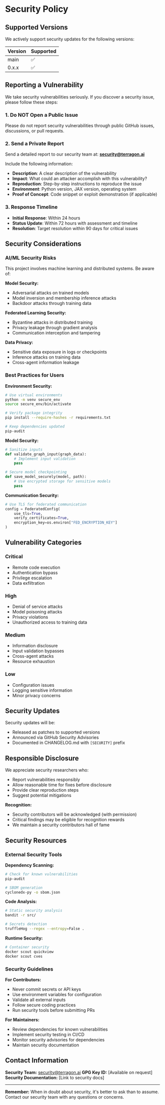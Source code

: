 # Security Policy

## Supported Versions

We actively support security updates for the following versions:

| Version | Supported          |
| ------- | ------------------ |
| main    | :white_check_mark: |
| 0.x.x   | :white_check_mark: |

## Reporting a Vulnerability

We take security vulnerabilities seriously. If you discover a security issue, please follow these steps:

### 1. Do NOT Open a Public Issue

Please do not report security vulnerabilities through public GitHub issues, discussions, or pull requests.

### 2. Send a Private Report

Send a detailed report to our security team at: **security@terragon.ai**

Include the following information:
- **Description**: A clear description of the vulnerability
- **Impact**: What could an attacker accomplish with this vulnerability?
- **Reproduction**: Step-by-step instructions to reproduce the issue
- **Environment**: Python version, JAX version, operating system
- **Proof of Concept**: Code snippet or exploit demonstration (if applicable)

### 3. Response Timeline

- **Initial Response**: Within 24 hours
- **Status Update**: Within 72 hours with assessment and timeline
- **Resolution**: Target resolution within 90 days for critical issues

## Security Considerations

### AI/ML Security Risks

This project involves machine learning and distributed systems. Be aware of:

**Model Security:**
- Adversarial attacks on trained models
- Model inversion and membership inference attacks
- Backdoor attacks through training data

**Federated Learning Security:**
- Byzantine attacks in distributed training
- Privacy leakage through gradient analysis
- Communication interception and tampering

**Data Privacy:**
- Sensitive data exposure in logs or checkpoints
- Inference attacks on training data
- Cross-agent information leakage

### Best Practices for Users

**Environment Security:**
```bash
# Use virtual environments
python -m venv secure_env
source secure_env/bin/activate

# Verify package integrity
pip install --require-hashes -r requirements.txt

# Keep dependencies updated
pip-audit
```

**Model Security:**
```python
# Sanitize inputs
def validate_graph_input(graph_data):
    # Implement input validation
    pass

# Secure model checkpointing
def save_model_securely(model, path):
    # Use encrypted storage for sensitive models
    pass
```

**Communication Security:**
```python
# Use TLS for federated communication
config = FederatedConfig(
    use_tls=True,
    verify_certificates=True,
    encryption_key=os.environ["FED_ENCRYPTION_KEY"]
)
```

## Vulnerability Categories

### Critical
- Remote code execution
- Authentication bypass
- Privilege escalation
- Data exfiltration

### High
- Denial of service attacks
- Model poisoning attacks
- Privacy violations
- Unauthorized access to training data

### Medium  
- Information disclosure
- Input validation bypasses
- Cross-agent attacks
- Resource exhaustion

### Low
- Configuration issues
- Logging sensitive information
- Minor privacy concerns

## Security Updates

Security updates will be:
- Released as patches to supported versions
- Announced via GitHub Security Advisories
- Documented in CHANGELOG.md with `[SECURITY]` prefix

## Responsible Disclosure

We appreciate security researchers who:
- Report vulnerabilities responsibly
- Allow reasonable time for fixes before disclosure
- Provide clear reproduction steps
- Suggest potential mitigations

**Recognition:**
- Security contributors will be acknowledged (with permission)
- Critical findings may be eligible for recognition rewards
- We maintain a security contributors hall of fame

## Security Resources

### External Security Tools

**Dependency Scanning:**
```bash
# Check for known vulnerabilities
pip-audit

# SBOM generation
cyclonedx-py -o sbom.json
```

**Code Analysis:**
```bash
# Static security analysis
bandit -r src/

# Secrets detection
truffleHog --regex --entropy=False .
```

**Runtime Security:**
```bash
# Container security
docker scout quickview
docker scout cves
```

### Security Guidelines

**For Contributors:**
- Never commit secrets or API keys
- Use environment variables for configuration
- Validate all external inputs
- Follow secure coding practices
- Run security tools before submitting PRs

**For Maintainers:**
- Review dependencies for known vulnerabilities
- Implement security testing in CI/CD
- Monitor security advisories for dependencies
- Maintain security documentation

## Contact Information

**Security Team:** security@terragon.ai
**GPG Key ID:** [Available on request]
**Security Documentation:** [Link to security docs]

---

**Remember:** When in doubt about security, it's better to ask than to assume. Contact our security team with any questions or concerns.